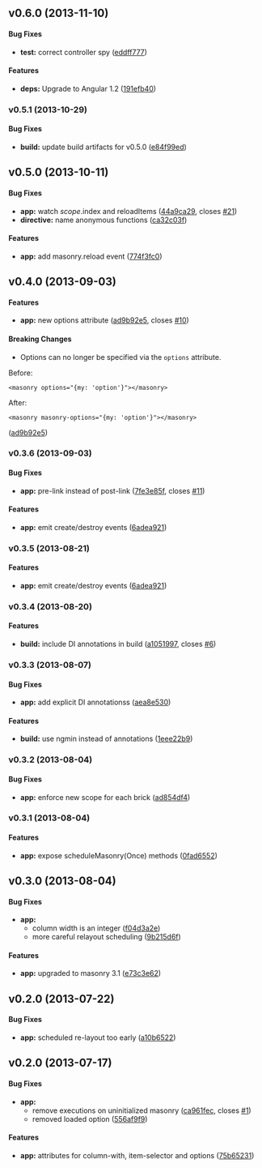 <a name="v0.6.0"></a>
## v0.6.0 (2013-11-10)


#### Bug Fixes

* **test:** correct controller spy ([eddff777](http://github.com/passy/angular-masonry/commit/eddff7772baeb4750c73f67df9716d1d1530236f))

#### Features

* **deps:** Upgrade to Angular 1.2 ([191efb40](http://github.com/passy/angular-masonry/commit/191efb406e3ef1fb2d81b1739d71f26a8578a540))

<a name="v0.5.1"></a>
### v0.5.1 (2013-10-29)


#### Bug Fixes

* **build:** update build artifacts for v0.5.0 ([e84f99ed](http://github.com/passy/angular-masonry/commit/e84f99ed5035358643a52505f84701d6e0856900))

<a name="v0.5.0"></a>
## v0.5.0 (2013-10-11)


#### Bug Fixes

* **app:** watch $scope.$index and reloadItems ([44a9ca29](http://github.com/passy/angular-masonry/commit/44a9ca291d5a1ec96ae4c1b76bfb689add107060), closes [#21](http://github.com/passy/angular-masonry/issues/21))
* **directive:** name anonymous functions ([ca32c03f](http://github.com/passy/angular-masonry/commit/ca32c03f655f20f2b3e7efe9b812f69e76d1e757))


#### Features

* **app:** add masonry.reload event ([774f3fc0](http://github.com/passy/angular-masonry/commit/774f3fc0aad7fccd5f07ae6362926bc61ef435fb))

<a name="v0.4.0"></a>
## v0.4.0 (2013-09-03)


#### Features

* **app:** new options attribute ([ad9b92e5](http://github.com/passy/angular-masonry/commit/ad9b92e5d9254e273ac0810253fca23e6fe4b88b), closes [#10](http://github.com/passy/angular-masonry/issues/10))


#### Breaking Changes

* Options can no longer be specified via the `options` attribute.

Before:

    <masonry options="{my: 'option'}"></masonry>

After:

    <masonry masonry-options="{my: 'option'}"></masonry>

([ad9b92e5](http://github.com/passy/angular-masonry/commit/ad9b92e5d9254e273ac0810253fca23e6fe4b88b))

<a name="v0.3.6"></a>
### v0.3.6 (2013-09-03)


#### Bug Fixes

* **app:** pre-link instead of post-link ([7fe3e85f](http://github.com/passy/angular-masonry/commit/7fe3e85f678909d4b35901910dae0c4f59406c77), closes [#11](http://github.com/passy/angular-masonry/issues/11))


#### Features

* **app:** emit create/destroy events ([6adea921](http://github.com/passy/angular-masonry/commit/6adea921710113f1c0d86339fce919c09ea9c910))

<a name="v0.3.5"></a>
### v0.3.5 (2013-08-21)


#### Features

* **app:** emit create/destroy events ([6adea921](http://github.com/passy/angular-masonry/commit/6adea921710113f1c0d86339fce919c09ea9c910))

<a name="v0.3.4"></a>
### v0.3.4 (2013-08-20)


#### Features

* **build:** include DI annotations in build ([a1051997](http://github.com/passy/angular-masonry/commit/a1051997001c0791e6c3deff2cdee5ec4c2ebe96), closes [#6](http://github.com/passy/angular-masonry/issues/6))

<a name="v0.3.3"></a>
### v0.3.3 (2013-08-07)


#### Bug Fixes

* **app:** add explicit DI annotationss ([aea8e530](http://github.com/passy/angular-masonry/commit/aea8e53070942f5554bb9e1aaac22c3e57f3c08e))


#### Features

* **build:** use ngmin instead of annotations ([1eee22b9](http://github.com/passy/angular-masonry/commit/1eee22b9d2f9e0294c020d7fa8bd66dd8b91a465))

<a name="v0.3.2"></a>
### v0.3.2 (2013-08-04)


#### Bug Fixes

* **app:** enforce new scope for each brick ([ad854df4](http://github.com/passy/angular-masonry/commit/ad854df4e27e952535a0bca20686abaa6cf771db))

<a name="v0.3.1"></a>
### v0.3.1 (2013-08-04)


#### Features

* **app:** expose scheduleMasonry(Once) methods ([0fad6552](http://github.com/passy/angular-masonry/commit/0fad65527af6f1dd11ebc2b3bb2deb03ebaef34c))

<a name="v0.3.0"></a>
## v0.3.0 (2013-08-04)


#### Bug Fixes

* **app:**
  * column width is an integer ([f04d3a2e](http://github.com/passy/angular-masonry/commit/f04d3a2e1369b6aa1dfc84de02ba4ab6925968a6))
  * more careful relayout scheduling ([9b215d6f](http://github.com/passy/angular-masonry/commit/9b215d6f154567823c903319a75fbd13bbc628f9))


#### Features

* **app:** upgraded to masonry 3.1 ([e73c3e62](http://github.com/passy/angular-masonry/commit/e73c3e624fc5ef1a023747caffba5da3794abd8f))

<a name="v0.2.1"></a>
## v0.2.0 (2013-07-22)


#### Bug Fixes

* **app:** scheduled re-layout too early ([a10b6522](http://github.com/passy/angular-masonry/commit/a10b6522c373e0352f53c54bbbe1004ed1297434))

<a name="v0.2.1"></a>
## v0.2.0 (2013-07-17)


#### Bug Fixes

* **app:**
  * remove executions on uninitialized masonry ([ca961fec](http://github.com/passy/angular-masonry/commit/ca961fec27e6ad914eb002ff31a34b2a863b44f9), closes [#1](http://github.com/passy/angular-masonry/issues/1))
  * removed loaded option ([556af9f9](http://github.com/passy/angular-masonry/commit/556af9f945b70bd1c5c14d285ba0e4b29dcd0a60))


#### Features

* **app:** attributes for column-with, item-selector and options ([75b65231](http://github.com/passy/angular-masonry/commit/75b65231c3ec45a79224f46e51a0f58246b4436c))
